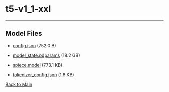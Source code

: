 
# t5-v1_1-xxl
---



## Model Files

- [config.json](https://paddlenlp.bj.bcebos.com/models/community/DeepFloyd/t5-v1_1-xxl/config.json) (752.0 B)

- [model_state.pdparams](https://paddlenlp.bj.bcebos.com/models/community/DeepFloyd/t5-v1_1-xxl/model_state.pdparams) (18.2 GB)

- [spiece.model](https://paddlenlp.bj.bcebos.com/models/community/DeepFloyd/t5-v1_1-xxl/spiece.model) (773.1 KB)

- [tokenizer_config.json](https://paddlenlp.bj.bcebos.com/models/community/DeepFloyd/t5-v1_1-xxl/tokenizer_config.json) (1.8 KB)


[Back to Main](../../)